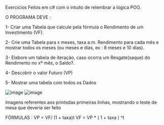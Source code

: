 Exercicios Feitos em c# com o intuito de relembrar a lógica POO.

O PROGRAMA DEVE :

1- Criar uma Tabela que calcule pela fórmula o Rendimento de um Investimento (VF).

2- Crie uma Tabela para x meses, taxa a.m. Rendimento para cada mês e mostrar todos os meses (ou meses e dias, ex : 8 meses e 10 dias).

3- Elabore um tabela de iteração, caso ocorra um Resgate(saque) do Rendimento no xº mês, o Saldo?.

4- Descobrir o valor Futuro (VP)

5- Mostrar uma tabela com todos os Dados

![image](https://github.com/user-attachments/assets/309bcecb-8ffb-4557-bcc5-4d88454aa2dc) 
![image](https://github.com/user-attachments/assets/511b306d-9327-4610-80d7-74c0ee47c7f1)


 
Imagens referentes aos printsdas primeiras linhas, mostrando o teste de mesa que deveria ser feito

FÓRMULAS : 
VP = VF/ (1 + taxa)t
VF = VP * ( 1 + taxa ) ^t
